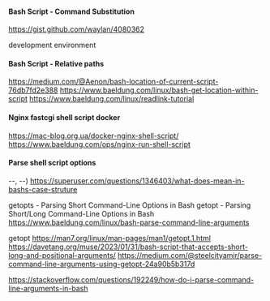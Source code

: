 #### Bash Script - Command Substitution
https://gist.github.com/waylan/4080362

development environment

#### Bash Script - Relative paths
https://medium.com/@Aenon/bash-location-of-current-script-76db7fd2e388
https://www.baeldung.com/linux/bash-get-location-within-script
https://www.baeldung.com/linux/readlink-tutorial

#### Nginx fastcgi shell script docker
https://mac-blog.org.ua/docker-nginx-shell-script/
https://www.baeldung.com/ops/nginx-run-shell-script

#### Parse shell script options 
--, --) 
https://superuser.com/questions/1346403/what-does-mean-in-bashs-case-struture

getopts - Parsing Short Command-Line Options in Bash
getopt - Parsing Short/Long Command-Line Options in Bash
https://www.baeldung.com/linux/bash-parse-command-line-arguments

getopt
https://man7.org/linux/man-pages/man1/getopt.1.html
https://davetang.org/muse/2023/01/31/bash-script-that-accepts-short-long-and-positional-arguments/
https://medium.com/@steelcityamir/parse-command-line-arguments-using-getopt-24a90b5b317d

https://stackoverflow.com/questions/192249/how-do-i-parse-command-line-arguments-in-bash